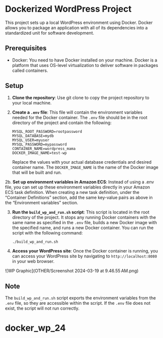 # Dockerized WordPress Project

This project sets up a local WordPress environment using Docker. Docker allows you to package an application with all of its dependencies into a standardized unit for software development.

## Prerequisites

- Docker: You need to have Docker installed on your machine. Docker is a platform that uses OS-level virtualization to deliver software in packages called containers.

## Setup

1. **Clone the repository**: Use git clone to copy the project repository to your local machine.

2. **Create a `.env` file**: This file will contain the environment variables needed for the Docker container. The `.env` file should be in the root directory of the project and contain the following:

    ```env
    MYSQL_ROOT_PASSWORD=rootpassword
    MYSQL_DATABASE=mydb
    MYSQL_USER=myuser
    MYSQL_PASSWORD=mypassword
    CONTAINER_NAME=wordpress_mama
    DOCKER_IMAGE_NAME=test-wp
    ```

    Replace the values with your actual database credentials and desired container name. The `DOCKER_IMAGE_NAME` is the name of the Docker image that will be built and run.

2b. **Set up environment variables in Amazon ECS**: Instead of using a .env file, you can set up these environment variables directly in your Amazon ECS task definition. When creating a new task definition, under the “Container Definitions” section, add the same key-value pairs as above in the “Environment variables” section.

3. **Run the `build_wp_and_run.sh` script**: This script is located in the root directory of the project. It stops any running Docker containers with the same name as specified in the `.env` file, builds a new Docker image with the specified name, and runs a new Docker container. You can run the script with the following command:

    ```bash
    ./build_wp_and_run.sh
    ```

4. **Access your WordPress site**: Once the Docker container is running, you can access your WordPress site by navigating to `http://localhost:8080` in your web browser.

![WP Graphic](OTHER/Screenshot 2024-03-19 at 9.46.55 AM.png)


## Note

The `build_wp_and_run.sh` script exports the environment variables from the `.env` file, so they are accessible within the script. If the `.env` file does not exist, the script will not run correctly.
# docker_wp_24
